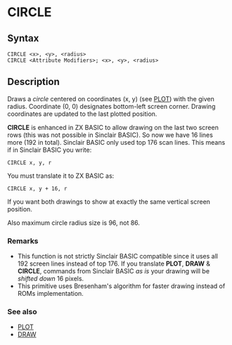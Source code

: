 # CIRCLE

## Syntax

```
CIRCLE <x>, <y>, <radius>
CIRCLE <Attribute Modifiers>; <x>, <y>, <radius>
```


## Description

Draws a _circle_ centered on coordinates (x, y) (see [PLOT](plot.md)) with the given radius. Coordinate (0, 0) designates bottom-left screen corner. Drawing coordinates are updated to the last plotted position.

**CIRCLE** is enhanced in ZX BASIC to allow drawing on the last two screen rows (this was not possible in Sinclair BASIC). So now we have 16 lines more (192 in total). Sinclair BASIC only used top 176 scan lines. This means if in Sinclair BASIC you write:


```
CIRCLE x, y, r
```


You must translate it to ZX BASIC as:


```
CIRCLE x, y + 16, r
```


If you want both drawings to show at exactly the same vertical screen position.

Also maximum circle radius size is 96, not 86.

### Remarks

* This function is not strictly Sinclair BASIC compatible since it uses all 192 screen lines instead of top 176. If you translate **PLOT**, **DRAW** &  **CIRCLE**, commands from Sinclair BASIC _as is_ your drawing will be _shifted down_ 16 pixels.
* This primitive uses Bresenham's algorithm for faster drawing instead of ROMs implementation.

### See also

* [PLOT](plot.md)
* [DRAW](draw.md)
